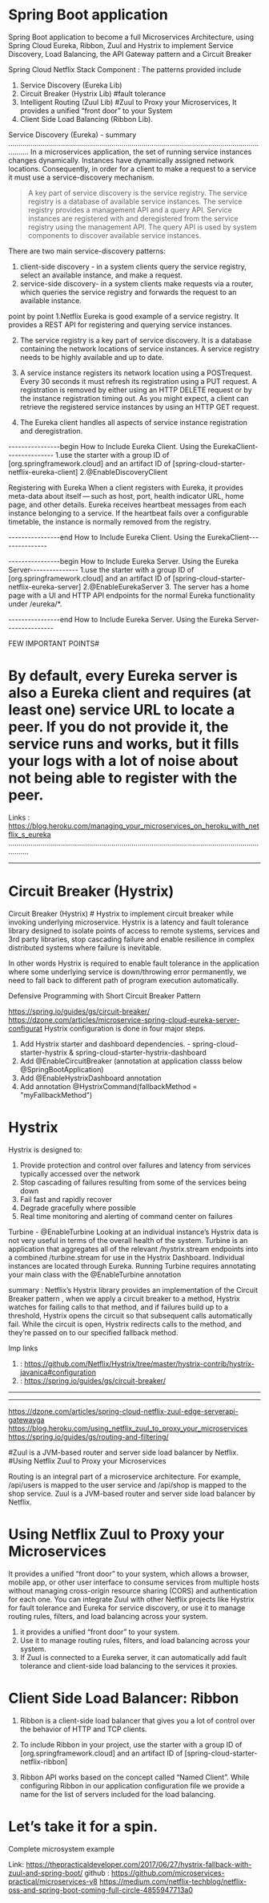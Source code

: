 # Spring Boot application
Spring Boot application to become a full Microservices Architecture, using Spring Cloud Eureka, Ribbon, Zuul and Hystrix to implement Service Discovery, Load Balancing, the API Gateway pattern and a Circuit Breaker

Spring Cloud Netflix Stack Component : The patterns provided include 
1. Service Discovery (Eureka Lib)
2. Circuit Breaker (Hystrix Lib)  #fault tolerance 
3. Intelligent Routing (Zuul Lib) #Zuul to Proxy your Microservices, It provides a unified “front door” to your System
4. Client Side Load Balancing (Ribbon Lib).

Service Discovery (Eureka) - summary
......................................................................................................................................
In a microservices application, the set of running service instances changes dynamically. Instances have dynamically assigned network locations. Consequently, in order for a client to make a request to a service it must use a service-discovery mechanism.

> A key part of service discovery is the service registry.
> The service registry is a database of available service instances.
> The service registry provides a management API and a query API.
> Service instances are registered with and deregistered from the service registry using the management API.
> The query API is used by system components to discover available service instances.


There are two main service-discovery patterns: 
1. client-side discovery - in a system clients query the service registry, select an available instance, and make a request.
2. service-side discovery- in a system clients make requests via a router, which queries the service registry and forwards the request to an available instance.

point by point 
1.Netflix Eureka is good example of a service registry. It provides a REST API for registering and querying service instances.

2. The service registry is a key part of service discovery. It is a database containing the network locations of service instances. A service registry needs to be highly available and up to date.

3. A service instance registers its network location using a POSTrequest. Every 30 seconds it must refresh its registration using a PUT request. A registration is removed by either using an HTTP DELETE request or by the instance registration timing out. As you might expect, a client can retrieve the registered service instances by using an HTTP GET request.

4. The Eureka client handles all aspects of service instance registration and deregistration.


----------------begin How to Include Eureka Client. Using the EurekaClient---------------
 1.use the starter with a group ID of [org.springframework.cloud] and an artifact ID of [spring-cloud-starter-netflix-eureka-client]
 2.@EnableDiscoveryClient


 Registering with Eureka
When a client registers with Eureka, it provides meta-data about itself — such as host, port, health indicator URL, home page, and other details. Eureka receives heartbeat messages from each instance belonging to a service. If the heartbeat fails over a configurable timetable, the instance is normally removed from the registry.

----------------end How to Include Eureka Client. Using the EurekaClient---------------



----------------begin How to Include Eureka Server. Using the Eureka Server---------------
1.use the starter with a group ID of [org.springframework.cloud] and an artifact ID of [spring-cloud-starter-netflix-eureka-server]
2.@EnableEurekaServer
3. The server has a home page with a UI and HTTP API endpoints for the normal Eureka functionality under /eureka/*.

----------------end How to Include Eureka Server. Using the Eureka Server---------------

FEW IMPORTANT POINTS#
# By default, every Eureka server is also a Eureka client and requires (at least one) service URL to locate a peer. If you do not provide it, the service runs and works, but it fills your logs with a lot of noise about not being able to register with the peer.



Links : https://blog.heroku.com/managing_your_microservices_on_heroku_with_netflix_s_eureka
......................................................................................................................................
_______________________________________________________________________________________________________________________________________
# Circuit Breaker (Hystrix)
Circuit Breaker (Hystrix) # Hystrix to implement circuit breaker while invoking underlying microservice. Hystrix is a latency and fault tolerance library designed to isolate points of access to remote systems, services and 3rd party libraries, stop cascading failure and enable resilience in complex distributed systems where failure is inevitable. 

In other words Hystrix is  required to enable fault tolerance in the application where some underlying service is down/throwing error permanently, we need to fall back to different path of program execution automatically. 

Defensive Programming with Short Circuit Breaker Pattern

https://spring.io/guides/gs/circuit-breaker/
https://dzone.com/articles/microservice-spring-cloud-eureka-server-configurat
Hystrix configuration is done in four major steps.

1. Add Hystrix starter and dashboard dependencies.   - spring-cloud-starter-hystrix &  spring-cloud-starter-hystrix-dashboard
2. Add @EnableCircuitBreaker (annotation at application classs below @SpringBootApplication)
3. Add @EnableHystrixDashboard annotation
4. Add annotation @HystrixCommand(fallbackMethod = "myFallbackMethod")

# Hystrix
Hystrix is designed to:

1. Provide protection and control over failures and latency from services typically accessed over the network
2. Stop cascading of failures resulting from some of the services being down
3. Fail fast and rapidly recover
4. Degrade gracefully where possible
5. Real time monitoring and alerting of command center on failures

Turbine - @EnableTurbine
Looking at an individual instance’s Hystrix data is not very useful in terms of the overall health of the system. Turbine is an application that aggregates all of the relevant /hystrix.stream endpoints into a combined /turbine.stream for use in the Hystrix Dashboard. Individual instances are located through Eureka. Running Turbine requires annotating your main class with the @EnableTurbine annotation


summary : Netflix’s Hystrix library provides an implementation of the Circuit Breaker pattern , when we apply a circuit breaker to a method, Hystrix watches for failing calls to that method, and if failures build up to a threshold, Hystrix opens the circuit so that subsequent calls automatically fail. While the circuit is open, Hystrix redirects calls to the method, and they’re passed on to our specified fallback method.

Imp links 
1. : https://github.com/Netflix/Hystrix/tree/master/hystrix-contrib/hystrix-javanica#configuration
2. : https://spring.io/guides/gs/circuit-breaker/
_______________________________________________________________________________________________________________________________________
***************************************************************************************************************************************
https://dzone.com/articles/spring-cloud-netflix-zuul-edge-serverapi-gatewayga
https://blog.heroku.com/using_netflix_zuul_to_proxy_your_microservices
https://spring.io/guides/gs/routing-and-filtering/

#Zuul is a JVM-based router and server side load balancer by Netflix.
#Using Netflix Zuul to Proxy your Microservices


Routing is an integral part of a microservice architecture. For example, /api/users is mapped to the user service and /api/shop is mapped to the shop service. Zuul is a JVM-based router and server side load balancer by Netflix.


# Using Netflix Zuul to Proxy your Microservices

It provides a unified “front door” to your system, which allows a browser, mobile app, or other user interface to consume services from multiple hosts without managing cross-origin resource sharing (CORS) and authentication for each one. You can integrate Zuul with other Netflix projects like Hystrix for fault tolerance and Eureka for service discovery, or use it to manage routing rules, filters, and load balancing across your system.

1. it provides a unified “front door” to your system.
2. Use it to manage routing rules, filters, and load balancing across your system.
3. If Zuul is connected to a Eureka server, it can automatically add fault tolerance and client-side load balancing to the services it proxies.



# Client Side Load Balancer: Ribbon

1. Ribbon is a client-side load balancer that gives you a lot of control over the behavior of HTTP and TCP clients.

2. To include Ribbon in your project, use the starter with a group ID of [org.springframework.cloud] and an artifact ID of 
[spring-cloud-starter-netflix-ribbon]

3. Ribbon API works based on the concept called “Named Client”. While configuring Ribbon in our application configuration file we provide a name for the list of servers included for the load balancing.

# Let’s take it for a spin.

Complete microsystem example

Link:  https://thepracticaldeveloper.com/2017/06/27/hystrix-fallback-with-zuul-and-spring-boot/
github : https://github.com/microservices-practical/microservices-v8
https://medium.com/netflix-techblog/netflix-oss-and-spring-boot-coming-full-circle-4855947713a0
